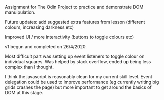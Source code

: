 Assignment for The Odin Project to practice and demonstrate DOM manuipulation.

Future updates: add suggested extra features from lesson (different colours, increasing darkness etc)

Improved UI / more interactivity (buttons to toggle colours etc)

v1 begun and completed on 26/4/2020.

Most difficult part was setting up event listeners to toggle colour on individual squares. Was helped by stack overflow, ended up being less complex than I thought.

I think the javascript is reasonably clean for my current skill level. Event delegation could be used to improve performance (eg currently writing big grids crashes the page)
but more important to get around the basics of DOM at this stage.




